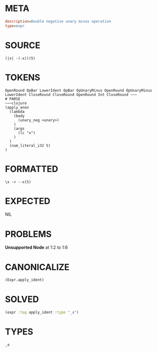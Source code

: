 # META
~~~ini
description=Double negative unary minus operation
type=expr
~~~
# SOURCE
~~~roc
(|x| -(-x))(5)
~~~
# TOKENS
~~~text
OpenRound OpBar LowerIdent OpBar OpUnaryMinus OpenRound OpUnaryMinus LowerIdent CloseRound CloseRound OpenRound Int CloseRound ~~~
# PARSE
~~~clojure
(apply_anon
  (lambda
    (body
      (unary_neg <unary>)
    )
    (args
      (lc "x")
    )
  )
  (num_literal_i32 5)
)
~~~
# FORMATTED
~~~roc
\x -> --x(5)
~~~
# EXPECTED
NIL
# PROBLEMS
**Unsupported Node**
at 1:2 to 1:6

# CANONICALIZE
~~~clojure
(Expr.apply_ident)
~~~
# SOLVED
~~~clojure
(expr :tag apply_ident :type "_a")
~~~
# TYPES
~~~roc
_a
~~~
